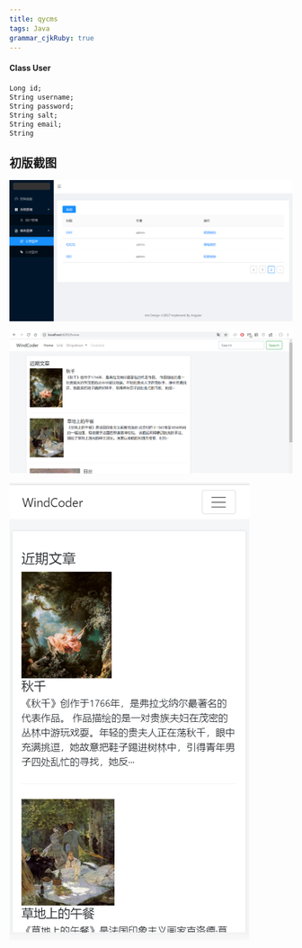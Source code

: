 ```yaml
---
title: qycms
tags: Java
grammar_cjkRuby: true
---
```


#### Class User
```
Long id;
String username;
String password;
String salt;
String email;
String 
```

## 初版截图

![管理端-文章列表](./images/1541276928979.png)


![enter description here](./images/1541520721815.png)

![enter description here](./images/1541520767244.png)